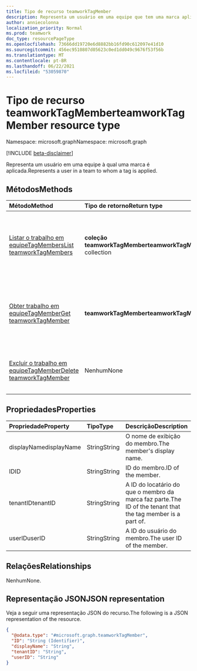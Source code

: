 ```yaml
---
title: Tipo de recurso teamworkTagMember
description: Representa um usuário em uma equipe que tem uma marca aplicada a ele.
author: anniecolonna
localization_priority: Normal
ms.prod: teamwork
doc_type: resourcePageType
ms.openlocfilehash: 73666dd19720e6d8882bb16fd90c612097e41d10
ms.sourcegitcommit: 456ec9510807d05623c0ed1dd049c9676f53f56b
ms.translationtype: MT
ms.contentlocale: pt-BR
ms.lasthandoff: 06/22/2021
ms.locfileid: "53059870"
---
```

# <a name="teamworktagmember-resource-type"></a><span data-ttu-id="d03de-103">Tipo de recurso teamworkTagMember</span><span class="sxs-lookup"><span data-stu-id="d03de-103">teamworkTagMember resource type</span></span>

<span data-ttu-id="d03de-104">Namespace: microsoft.graph</span><span class="sxs-lookup"><span data-stu-id="d03de-104">Namespace: microsoft.graph</span></span>

[!INCLUDE [beta-disclaimer](../../includes/beta-disclaimer.md)]

<span data-ttu-id="d03de-105">Representa um usuário em uma equipe à qual uma marca é aplicada.</span><span class="sxs-lookup"><span data-stu-id="d03de-105">Represents a user in a team to whom a tag is applied.</span></span>

## <a name="methods"></a><span data-ttu-id="d03de-106">Métodos</span><span class="sxs-lookup"><span data-stu-id="d03de-106">Methods</span></span>
|<span data-ttu-id="d03de-107">Método</span><span class="sxs-lookup"><span data-stu-id="d03de-107">Method</span></span>|<span data-ttu-id="d03de-108">Tipo de retorno</span><span class="sxs-lookup"><span data-stu-id="d03de-108">Return type</span></span>|<span data-ttu-id="d03de-109">Descrição</span><span class="sxs-lookup"><span data-stu-id="d03de-109">Description</span></span>|
|:---|:---|:---|
|[<span data-ttu-id="d03de-110">Listar o trabalho em equipeTagMembers</span><span class="sxs-lookup"><span data-stu-id="d03de-110">List teamworkTagMembers</span></span>](../api/teamworktagmember-list.md)|<span data-ttu-id="d03de-111">**coleção teamworkTagMember**</span><span class="sxs-lookup"><span data-stu-id="d03de-111">**teamworkTagMember** collection</span></span>|<span data-ttu-id="d03de-112">Obter uma lista dos membros de uma marca padrão em uma equipe e suas propriedades.</span><span class="sxs-lookup"><span data-stu-id="d03de-112">Get a list of the members of a standard tag in a team and their properties.</span></span>|
|[<span data-ttu-id="d03de-113">Obter trabalho em equipeTagMember</span><span class="sxs-lookup"><span data-stu-id="d03de-113">Get teamworkTagMember</span></span>](../api/teamworktagmember-get.md)|<span data-ttu-id="d03de-114">**teamworkTagMember**</span><span class="sxs-lookup"><span data-stu-id="d03de-114">**teamworkTagMember**</span></span>|<span data-ttu-id="d03de-115">Obter as propriedades e as relações de um membro de uma marca padrão em uma equipe.</span><span class="sxs-lookup"><span data-stu-id="d03de-115">Get the properties and relationships of a member of a standard tag in a team.</span></span>|
|[<span data-ttu-id="d03de-116">Excluir o trabalho em equipeTagMember</span><span class="sxs-lookup"><span data-stu-id="d03de-116">Delete teamworkTagMember</span></span>](../api/teamworktagmember-delete.md)|<span data-ttu-id="d03de-117">Nenhum</span><span class="sxs-lookup"><span data-stu-id="d03de-117">None</span></span>|<span data-ttu-id="d03de-118">Exclua um membro de uma marca padrão na equipe.</span><span class="sxs-lookup"><span data-stu-id="d03de-118">Delete a member from a standard tag in the team.</span></span>|

## <a name="properties"></a><span data-ttu-id="d03de-119">Propriedades</span><span class="sxs-lookup"><span data-stu-id="d03de-119">Properties</span></span>
|<span data-ttu-id="d03de-120">Propriedade</span><span class="sxs-lookup"><span data-stu-id="d03de-120">Property</span></span>|<span data-ttu-id="d03de-121">Tipo</span><span class="sxs-lookup"><span data-stu-id="d03de-121">Type</span></span>|<span data-ttu-id="d03de-122">Descrição</span><span class="sxs-lookup"><span data-stu-id="d03de-122">Description</span></span>|
|:---|:---|:---|
|<span data-ttu-id="d03de-123">displayName</span><span class="sxs-lookup"><span data-stu-id="d03de-123">displayName</span></span>|<span data-ttu-id="d03de-124">String</span><span class="sxs-lookup"><span data-stu-id="d03de-124">String</span></span>|<span data-ttu-id="d03de-125">O nome de exibição do membro.</span><span class="sxs-lookup"><span data-stu-id="d03de-125">The member's display name.</span></span>|
|<span data-ttu-id="d03de-126">ID</span><span class="sxs-lookup"><span data-stu-id="d03de-126">ID</span></span>|<span data-ttu-id="d03de-127">String</span><span class="sxs-lookup"><span data-stu-id="d03de-127">String</span></span>|<span data-ttu-id="d03de-128">ID do membro.</span><span class="sxs-lookup"><span data-stu-id="d03de-128">ID of the member.</span></span>|
|<span data-ttu-id="d03de-129">tenantID</span><span class="sxs-lookup"><span data-stu-id="d03de-129">tenantID</span></span>|<span data-ttu-id="d03de-130">String</span><span class="sxs-lookup"><span data-stu-id="d03de-130">String</span></span>|<span data-ttu-id="d03de-131">A ID do locatário do que o membro da marca faz parte.</span><span class="sxs-lookup"><span data-stu-id="d03de-131">The ID of the tenant that the tag member is a part of.</span></span>|
|<span data-ttu-id="d03de-132">userID</span><span class="sxs-lookup"><span data-stu-id="d03de-132">userID</span></span>|<span data-ttu-id="d03de-133">String</span><span class="sxs-lookup"><span data-stu-id="d03de-133">String</span></span>|<span data-ttu-id="d03de-134">A ID do usuário do membro.</span><span class="sxs-lookup"><span data-stu-id="d03de-134">The user ID of the member.</span></span>|

## <a name="relationships"></a><span data-ttu-id="d03de-135">Relações</span><span class="sxs-lookup"><span data-stu-id="d03de-135">Relationships</span></span>
<span data-ttu-id="d03de-136">Nenhum</span><span class="sxs-lookup"><span data-stu-id="d03de-136">None.</span></span>

## <a name="json-representation"></a><span data-ttu-id="d03de-137">Representação JSON</span><span class="sxs-lookup"><span data-stu-id="d03de-137">JSON representation</span></span>
<span data-ttu-id="d03de-138">Veja a seguir uma representação JSON do recurso.</span><span class="sxs-lookup"><span data-stu-id="d03de-138">The following is a JSON representation of the resource.</span></span>
<!-- {
  "blockType": "resource",
  "keyProperty": "ID",
  "@odata.type": "microsoft.graph.teamworkTagMember",
  "baseType": "microsoft.graph.entity",
  "openType": false
}
-->
``` json
{
  "@odata.type": "#microsoft.graph.teamworkTagMember",
  "ID": "String (Identifier)",
  "displayName": "String",
  "tenantID": "String",
  "userID": "String"
}
```

